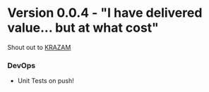 # Version 0.0.4 - "I have delivered value... but at what cost"

Shout out to [KRAZAM](https://www.youtube.com/watch?v=DYvhC_RdIwQ&t=7s)

### DevOps

* Unit Tests on push!
